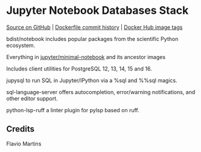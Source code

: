 # Jupyter Notebook Databases Stack

[Source on GitHub](https://github.com/bdist/notebook) | [Dockerfile commit history](https://github.com/bdist/notebook/commits/main/notebook/Dockerfile) | [Docker Hub image tags](https://hub.docker.com/r/bdist/notebook/tags/)

bdist/notebook includes popular packages from the scientific Python ecosystem.

Everything in [jupyter/minimal-notebook](https://jupyter-docker-stacks.readthedocs.io/en/latest/using/selecting.html#jupyter-minimal-notebook) and its ancestor images

Includes client utilities for PostgreSQL 12, 13, 14, 15 and 16.

jupysql to run SQL in Jupyter/IPython via a %sql and %%sql magics.

sql-language-server offers autocompletion, error/warning notifications, and other editor support.

python-lsp-ruff a linter plugin for pylsp based on ruff.

## Credits

Flavio Martins